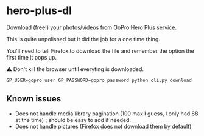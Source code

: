 # hero-plus-dl

Download (free!) your photos/videos from GoPro Hero Plus service.

This is quite unpolished but it did the job for a one time thing.

You'll need to tell Firefox to download the file and remember the option the first time it pops up.

:warning: Don't kill the browser until everyting is downloaded.

```shell
GP_USER=gopro_user GP_PASSWORD=gopro_password python cli.py download
```

## Known issues

- Does not handle media library pagination (100 max I guess, I only had 88 at the time) ; should be easy to add if needed.
- Does not handle pictures (Firefox does not download them by default)

